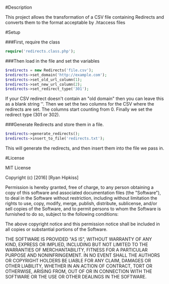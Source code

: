 #Description

This project allows the transformation of a CSV file containing Redirects and converts them to the format acceptable by .htaccess files

#Setup

###First, require the class

```php
require('redirects.class.php');
```

###Then load in the file and set the variables

```php
$redirects = new Redirects('file.csv');
$redirects->set_domain('http://example.com');
$redirects->set_old_url_column(1);
$redirects->set_new_url_column(2);
$redirects->set_redirect_type('301');
```

If your CSV redirect doesn't contain an "old domain" then you can leave this as a blank string ''. Then we set the two columns for the CSV where the redirects are set. The columns start counting from 0. Finally we set the redirect type (301 or 302).

###Generate Redirects and store them in a file.

```php
$redirects->generate_redirects();
$redirects->insert_to_file('redirects.txt');
```

This will generate the redirects, and then insert them into the file we pass in.

#License

MIT License

Copyright (c) [2016] [Ryan Hipkiss]

Permission is hereby granted, free of charge, to any person obtaining a copy
of this software and associated documentation files (the "Software"), to deal
in the Software without restriction, including without limitation the rights
to use, copy, modify, merge, publish, distribute, sublicense, and/or sell
copies of the Software, and to permit persons to whom the Software is
furnished to do so, subject to the following conditions:

The above copyright notice and this permission notice shall be included in all
copies or substantial portions of the Software.

THE SOFTWARE IS PROVIDED "AS IS", WITHOUT WARRANTY OF ANY KIND, EXPRESS OR
IMPLIED, INCLUDING BUT NOT LIMITED TO THE WARRANTIES OF MERCHANTABILITY,
FITNESS FOR A PARTICULAR PURPOSE AND NONINFRINGEMENT. IN NO EVENT SHALL THE
AUTHORS OR COPYRIGHT HOLDERS BE LIABLE FOR ANY CLAIM, DAMAGES OR OTHER
LIABILITY, WHETHER IN AN ACTION OF CONTRACT, TORT OR OTHERWISE, ARISING FROM,
OUT OF OR IN CONNECTION WITH THE SOFTWARE OR THE USE OR OTHER DEALINGS IN THE
SOFTWARE.
